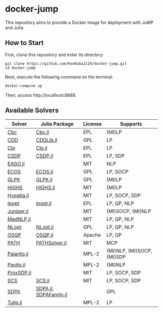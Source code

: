 # docker-jump

This repository aims to provide a Docker image for deployment with JuMP and Julia.

## How to Start

First, clone this repository and enter its directory:
```
git clone https://github.com/KenKoba2119/docker-jump.git
cd docker-jump
```

Next, execute the following command on the terminal:

```sh
docker-compose up
```

Then, access http://localhost:8888. 

## Available Solvers


| Solver                                                                         | Julia Package                                                                     | License | Supports             |
| ------------------------------------------------------------------------------ | --------------------------------------------------------------------------------  | ------- | ---------------------|
| [Cbc](https://github.com/coin-or/Cbc)                                          | [Cbc.jl](https://github.com/jump-dev/Cbc.jl)                                             | EPL      | (MI)LP                    |
| [CDD](https://github.com/cddlib/cddlib)                                        | [CDDLib.jl](https://github.com/JuliaPolyhedra/CDDLib.jl)                                 | GPL      | LP                        |
| [Clp](https://github.com/coin-or/Clp)                                          | [Clp.jl](https://github.com/jump-dev/Clp.jl)                                             | EPL      | LP                        |
| [CSDP](https://github.com/coin-or/Csdp)                                        | [CSDP.jl](https://github.com/jump-dev/CSDP.jl)                                           | EPL      | LP, SDP                   |
| [EAGO.jl](https://github.com/psorlab/EAGO.jl)                                  |                                                                                          | MIT | NLP                    |
| [ECOS](https://github.com/ifa-ethz/ecos)                                       | [ECOS.jl](https://github.com/jump-dev/ECOS.jl)                                           | GPL      | LP, SOCP                  |
| [GLPK](http://www.gnu.org/software/glpk/)                                      | [GLPK.jl](https://github.com/jump-dev/GLPK.jl)                                           | GPL      | (MI)LP                    |
| [HiGHS](https://github.com/ERGO-Code/HiGHS)                                    | [HiGHS.jl](https://github.com/jump-dev/HiGHS.jl)                                         |MIT       | (MI)LP                    |
| [Hypatia.jl](https://github.com/chriscoey/Hypatia.jl)                          |                                                                                          | MIT      | LP, SOCP, SDP             |
| [Ipopt](https://github.com/coin-or/Ipopt)                                      | [Ipopt.jl](https://github.com/jump-dev/Ipopt.jl)                                         | EPL      | LP, QP, NLP               |
| [Juniper.jl](https://github.com/lanl-ansi/Juniper.jl)                          |                                                                                          | MIT      | (MI)SOCP, (MI)NLP         |
| [MadNLP.jl](https://github.com/sshin23/MadNLP.jl)                              |                                                                                          | MIT      | LP, QP, NLP               |
| [NLopt](https://github.com/stevengj/nlopt)                                     | [NLopt.jl](https://github.com/JuliaOpt/NLopt.jl)                                         | GPL      | LP, QP, NLP               |
| [OSQP](https://osqp.org/)                                                      | [OSQP.jl](https://github.com/oxfordcontrol/OSQP.jl)                                     | Apache   | LP, QP                    |
| [PATH](http://pages.cs.wisc.edu/~ferris/path.html)                             | [PATHSolver.jl](https://github.com/chkwon/PATHSolver.jl)                         | MIT      | MCP                       |
| [Pajarito.jl](https://github.com/jump-dev/Pajarito.jl)                         |                                                                                          | MPL-2    | (MI)NLP, (MI)SOCP, (MI)SDP |
| [Pavito.jl](https://github.com/jump-dev/Pavito.jl)                             |                                                                                          | MPL-2    | (MI)NLP                   |
| [ProxSDP.jl](https://github.com/mariohsouto/ProxSDP.jl)                        |                                                                                          | MIT      | LP, SOCP, SDP             |
| [SCS](https://github.com/cvxgrp/scs)                                           | [SCS.jl](https://github.com/jump-dev/SCS.jl)                                             | MIT      | LP, SOCP, SDP             |
| [SDPA](http://sdpa.sourceforge.net/)                                           | [SDPA.jl](https://github.com/jump-dev/SDPA.jl), [SDPAFamily.jl](https://github.com/ericphanson/SDPAFamily.jl) |  | GPL | LP, SDP |
| [Tulip.jl](https://github.com/ds4dm/Tulip.jl)                                  |                                                                                          | MPL-2     | LP                       |


<!-- 

| [Clarabel.jl](https://github.com/oxfordcontrol/Clarabel.jl)                    |                                                                                  |        | Apache   | LP, QP, SOCP, SDP         |
| [COSMO.jl](https://github.com/oxfordcontrol/COSMO.jl)                          |                                                                                  |        | Apache   | LP, QP, SOCP, SDP         |

-->